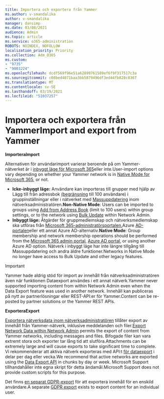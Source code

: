 ```yaml
---
title: Importera och exportera från Yammer
ms.author: v-smandalika
author: v-smandalika
manager: dansimp
ms.date: 03/08/2021
audience: Admin
ms.topic: article
ms.service: o365-administration
ROBOTS: NOINDEX, NOFOLLOW
localization_priority: Priority
ms.collection: Adm_O365
ms.custom:
- "9735"
- "9003224"
ms.openlocfilehash: dcdf569f96e51a62899761589ef6f9f317517c3a
ms.sourcegitcommit: c08bed4071baa3bb5879496df3ed44fb828c8367
ms.translationtype: MT
ms.contentlocale: sv-SE
ms.lasthandoff: 03/19/2021
ms.locfileid: "51037257"
---
```

# <a name="import-and-export-from-yammer"></a><span data-ttu-id="c8411-102">Importera och exportera från Yammer</span><span class="sxs-lookup"><span data-stu-id="c8411-102">Import and export from Yammer</span></span>

<span data-ttu-id="c8411-103">**Importera**</span><span class="sxs-lookup"><span data-stu-id="c8411-103">**Import**</span></span>

<span data-ttu-id="c8411-104">Alternativen för användarimport varierar beroende på om Yammer-nätverket är i [inbyggt läge för Microsoft 365](https://docs.microsoft.com/yammer/configure-your-yammer-network/overview-native-mode)eller inte.</span><span class="sxs-lookup"><span data-stu-id="c8411-104">User-import options vary depending on whether your Yammer network is in [Native Mode for Microsoft 365](https://docs.microsoft.com/yammer/configure-your-yammer-network/overview-native-mode), or not.</span></span>

- <span data-ttu-id="c8411-105">**Icke-inbyggt läge:** Användare kan importeras till grupper med hjälp av Lägg till från adressbok [(begränsning](https://support.microsoft.com/office/manage-yammer-community-members-75253554-d0f3-4148-b835-e6a9a8a0c294) till 100 användare) i gruppinställningar eller i nätverket med [Massuppdatering](https://docs.microsoft.com/yammer/manage-yammer-users/add-block-or-remove-users) inom nätverksadministratören.</span><span class="sxs-lookup"><span data-stu-id="c8411-105">**Non-Native Mode**: Users can be imported to groups using [Add from Address Book](https://support.microsoft.com/office/manage-yammer-community-members-75253554-d0f3-4148-b835-e6a9a8a0c294) (limit to 100 users) within group settings, or to the network using [Bulk Update](https://docs.microsoft.com/yammer/manage-yammer-users/add-block-or-remove-users) within Network Admin.</span></span>
- <span data-ttu-id="c8411-106">**Inbyggt läge:** Åtgärder för gruppmedlemskap och nätverksmedlemskap ska utföras från [Microsoft 365-administratörsportalen,](https://docs.microsoft.com/microsoft-365/admin/add-users)Azure [AD-portalen](https://docs.microsoft.com/azure/active-directory/fundamentals/add-users-azure-active-directory)eller ett annat Azure AD-alternativ.</span><span class="sxs-lookup"><span data-stu-id="c8411-106">**Native Mode**: Group membership and network membership operations should be performed from the [Microsoft 365 admin portal](https://docs.microsoft.com/microsoft-365/admin/add-users), [Azure AD portal](https://docs.microsoft.com/azure/active-directory/fundamentals/add-users-azure-active-directory), or using another Azure AD option.</span></span> <span data-ttu-id="c8411-107">Nätverk i inbyggt läge har inte längre tillgång till Massuppdatering och andra äldre funktioner.</span><span class="sxs-lookup"><span data-stu-id="c8411-107">Networks in Native Mode no longer have access to Bulk Update and other legacy features.</span></span>

> [!IMPORTANT]
> <span data-ttu-id="c8411-108">Yammer hade aldrig stöd för import av innehåll från nätverksadministratören även när funktionen Dataexport användes i ett annat nätverk.</span><span class="sxs-lookup"><span data-stu-id="c8411-108">Yammer never supported importing content from within Network Admin even when the Data Export feature was used in another network.</span></span> <span data-ttu-id="c8411-109">Innehåll kan publiceras på nytt av partnerlösningar eller REST-API:er för Yammer.</span><span class="sxs-lookup"><span data-stu-id="c8411-109">Content can be re-posted by partner solutions or the Yammer REST APIs.</span></span>

<span data-ttu-id="c8411-110">**Exportera**</span><span class="sxs-lookup"><span data-stu-id="c8411-110">**Export**</span></span>

<span data-ttu-id="c8411-111">[Exportera nätverksdata inom nätverksadministratören](https://docs.microsoft.com/yammer/manage-security-and-compliance/export-yammer-enterprise-data) tillåter export av innehåll från Yammer-nätverk, inklusive meddelanden och filer.</span><span class="sxs-lookup"><span data-stu-id="c8411-111">[Export Network Data within Network Admin](https://docs.microsoft.com/yammer/manage-security-and-compliance/export-yammer-enterprise-data) permits the export of content from Yammer networks, including messages and files.</span></span> <span data-ttu-id="c8411-112">Bifogade filer kan vara extremt stora och exporter tar lång tid att slutföra.</span><span class="sxs-lookup"><span data-stu-id="c8411-112">Attachments can be extremely large and will cause exports to take significant time to complete.</span></span> <span data-ttu-id="c8411-113">Vi rekommenderar att aktiva nätverk exporteras med API:t [för dataexport](https://developer.yammer.com/docs/data-export-api) i delar per dag eller vecka.</span><span class="sxs-lookup"><span data-stu-id="c8411-113">We recommend that active networks are exported using the [Data Export API](https://developer.yammer.com/docs/data-export-api) in chunks by day or week.</span></span> <span data-ttu-id="c8411-114">Microsoft Support tillhandahåller inte egna skript för detta ändamål.</span><span class="sxs-lookup"><span data-stu-id="c8411-114">Microsoft Support does not provide custom scripts for this purpose.</span></span>

<span data-ttu-id="c8411-115">Det finns [en separat GDPR-export](https://docs.microsoft.com/yammer/manage-security-and-compliance/gdpr-requests-in-yammer-enterprise) för att exportera innehåll för en enskild användare.</span><span class="sxs-lookup"><span data-stu-id="c8411-115">A separate [GDPR export](https://docs.microsoft.com/yammer/manage-security-and-compliance/gdpr-requests-in-yammer-enterprise) exists to export content for an individual user.</span></span>